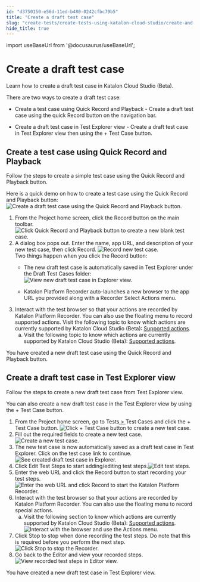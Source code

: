 ```yaml
---
id: "d3750150-e56d-11ed-b480-0242cfbc79b5"
title: "Create a draft test case"
slug: "create-tests/create-tests-using-katalon-cloud-studio/create-and-manage-a-draft-test-case/create-a-draft-test-case"
hide_title: true
---
```

import useBaseUrl from '@docusaurus/useBaseUrl';


# <a id="concept-4100" class="anchor_top_offset"/><a id="ariaid-title1" class="anchor_top_offset"/>Create a draft test case

<p xmlns="http://www.w3.org/1999/xhtml" className="shortdesc">Learn how to create a draft test case in <span className="ph">Katalon Cloud Studio (Beta)</span>. </p> 
<p xmlns="http://www.w3.org/1999/xhtml" className="p">There are two ways to create a draft test case:</p> 
<ul xmlns="http://www.w3.org/1999/xhtml" className="ul"><li className="li"><p className="p">Create a test case using Quick Record and Playback - Create a draft test case using the quick <span className="ph uicontrol">Record</span> button on the navigation bar. </p></li><li className="li"><p className="p">Create a draft test case in Test Explorer view - Create a draft test case in Test Explorer view then using the <span className="ph uicontrol">+ Test Case</span> button.</p></li></ul> 

## <a id="task-1123" class="anchor_top_offset"/>Create a test case using Quick Record and Playback

<p xmlns="http://www.w3.org/1999/xhtml" className="shortdesc">Follow the steps to create a simple test case using the Quick Record and Playback button.</p> 
<section xmlns="http://www.w3.org/1999/xhtml" className="section context">Here is a quick demo on how to create a test case using the Quick Record and Playback button: <img className="image" width={700} src={useBaseUrl("/7e2d00a0-10a9-11ee-bd0e-0242c7a41fd4.gif")} alt="Create a draft test case using the Quick Record and Playback button." /></section> 
<ol xmlns="http://www.w3.org/1999/xhtml" className="ol steps"><li className="li step stepexpand"><span className="ph cmd">From the Project home screen, click the <span className="ph uicontrol">Record</span> button on the main toolbar.<img className="image" width={700} src={useBaseUrl("/c8432c90-1659-11ee-bd0e-0242c7a41fd4.png")} alt="Click Quick Record and Playback button to create a new blank test case." /> </span></li><li className="li step stepexpand"><span className="ph cmd">A dialog box pops out. Enter the name, app URL, and description of your new test case, then click <span className="ph uicontrol">Record</span>. <img className="image" width={400} src={useBaseUrl("/c8259270-1659-11ee-bd0e-0242c7a41fd4.png")} alt="Record new test case." /> </span><div className="itemgroup info">Two things happen when you click the <span className="ph uicontrol">Record</span> button: <ul className="ul"><li className="li"><p className="p">The new draft test case is automatically saved in <span className="ph filepath">Test Explorer</span> under the <span className="ph filepath">Draft Test Cases</span> folder:<img className="image" width={700} src={useBaseUrl("/c8396890-1659-11ee-bd0e-0242c7a41fd4.png")} alt="View new draft test case in Explorer view." /></p></li><li className="li"><p className="p"><span className="ph">Katalon Platform Recorder</span> auto-launches a new browser to the app URL you provided along with a Recorder <span className="ph uicontrol">Select Actions</span> menu.</p></li></ul></div></li><li className="li step stepexpand"><span className="ph cmd">Interact with the test browser so that your actions are recorded by <span className="ph">Katalon Platform Recorder</span>. You can also use the floating menu to record supported actions. Visit the following topic to know which actions are currently supported by <span className="ph">Katalon Cloud Studio (Beta)</span>: <a className="xref" href="/docs/create-tests/create-tests-using-katalon-cloud-studio/create-and-manage-a-draft-test-case/supported-actions">Supported actions</a>. </span><ol type="a" className="ol substeps"><li className="li substep"><span className="ph cmd">Visit the following topic to know which actions are currently supported by <span className="ph">Katalon Cloud Studio (Beta)</span>: <a className="xref" href="/docs/create-tests/create-tests-using-katalon-cloud-studio/create-and-manage-a-draft-test-case/supported-actions">Supported actions</a>. </span></li></ol></li></ol> 
<section xmlns="http://www.w3.org/1999/xhtml" className="section result">You have created a new draft test case using the Quick Record and Playback button.</section> 

## <a id="task-937" class="anchor_top_offset"/>Create a draft test case in Test Explorer view

<p xmlns="http://www.w3.org/1999/xhtml" className="shortdesc">Follow the steps to create a new draft test case from <span className="ph filepath">Test Explorer</span> view.</p> 
<section xmlns="http://www.w3.org/1999/xhtml" className="section context">You can also create a new draft test case in the Test Explorer view by using the <span className="ph uicontrol">+ Test Case</span> button.</section> 
<ol xmlns="http://www.w3.org/1999/xhtml" className="ol steps"><li className="li step stepexpand"><span className="ph cmd">From the Project home screen, go to <span className="ph menucascade"><span className="ph uicontrol">Tests</span><abbr title="and then"> &gt; </abbr><span className="ph uicontrol">Test Cases</span></span> and click the <span className="ph uicontrol">+ Test Case</span> button.  <img className="image" src={useBaseUrl("/c8285190-1659-11ee-bd0e-0242c7a41fd4.png")} alt="Click + Test Case button to create a new test case." /></span></li><li className="li step stepexpand"><span className="ph cmd">Fill out the required fields to create a new test case.</span><div className="itemgroup info"><img className="image" width={400} src={useBaseUrl("/c83c75d0-1659-11ee-bd0e-0242c7a41fd4.png")} alt="Create a new test case." /></div></li><li className="li step stepexpand"><span className="ph cmd">The new test case is now automatically saved as a draft test case in <span className="ph filepath">Test Explorer</span>. Click on the test case link to continue.<img className="image" width={700} src={useBaseUrl("/c83f8310-1659-11ee-bd0e-0242c7a41fd4.png")} alt="See created draft test case in Explorer." /> </span></li><li className="li step stepexpand"><span className="ph cmd">Click <span className="ph uicontrol">Edit Test Steps</span> to start adding/editing test steps.<img className="image" width={700} src={useBaseUrl("/c82b10b0-1659-11ee-bd0e-0242c7a41fd4.png")} alt="Edit test steps." /></span></li><li className="li step stepexpand"><span className="ph cmd">Enter the web URL and click the <span className="ph uicontrol">Record</span> button to start recording your test steps. <img className="image" width={700} src={useBaseUrl("/c8526ed0-1659-11ee-bd0e-0242c7a41fd4.png")} alt="Enter the web URL and click Record to start the Katalon Platform Recorder." /></span></li><li className="li step stepexpand"><span className="ph cmd">Interact with the test browser so that your actions are recorded by <span className="ph">Katalon Platform Recorder</span>. You can also use the floating menu to record special actions.</span><ol type="a" className="ol substeps"><li className="li substep"><span className="ph cmd">Visit the following section to know which actions are currently supported by <span className="ph">Katalon Cloud Studio (Beta)</span>: <a className="xref" href="/docs/create-tests/create-tests-using-katalon-cloud-studio/create-and-manage-a-draft-test-case/supported-actions">Supported actions</a>.<img className="image" width={700} src={useBaseUrl("/c846fd20-1659-11ee-bd0e-0242c7a41fd4.png")} alt="Interact with the browser and use the Actions menu." /></span></li></ol></li><li className="li step stepexpand"><span className="ph cmd">Click <span className="ph uicontrol">Stop</span> to stop when done recording the test steps. Do note that this is required before you perform the next step.</span><div className="itemgroup info"><img className="image" width={700} src={useBaseUrl("/c82dcfd0-1659-11ee-bd0e-0242c7a41fd4.png")} alt="Click Stop to stop the Recorder." /></div></li><li className="li step stepexpand"><span className="ph cmd">Go back to the <span className="ph">Editor</span> and view your recorded steps.<img className="image" width={700} src={useBaseUrl("/c84a0a60-1659-11ee-bd0e-0242c7a41fd4.png")} alt="View recorded test steps in Editor view." /></span></li></ol> 
<section xmlns="http://www.w3.org/1999/xhtml" className="section result">You have created a new draft test case in <span className="ph filepath">Test Explorer</span> view.</section> 
